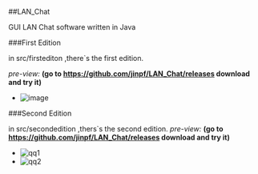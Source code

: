 ##LAN_Chat

GUI LAN Chat software written in Java

###First Edition

in src/firstediton ,there`s the first edition.

*pre-view:* **(go to https://github.com/jinpf/LAN_Chat/releases download and try it)**
* ![image](https://f.cloud.github.com/assets/5752293/2527131/6bc95188-b501-11e3-88b7-a806b5167f29.png)


###Second Edition

in src/secondedition ,thers`s the second edition.
*pre-view:* **(go to https://github.com/jinpf/LAN_Chat/releases download and try it)**
* ![qq1](https://cloud.githubusercontent.com/assets/5752293/2569737/89f82498-b8f0-11e3-9aea-89e2c2d67d30.png)
* ![qq2](https://cloud.githubusercontent.com/assets/5752293/2569739/8db32268-b8f0-11e3-8989-a0178aeec3b3.png)
